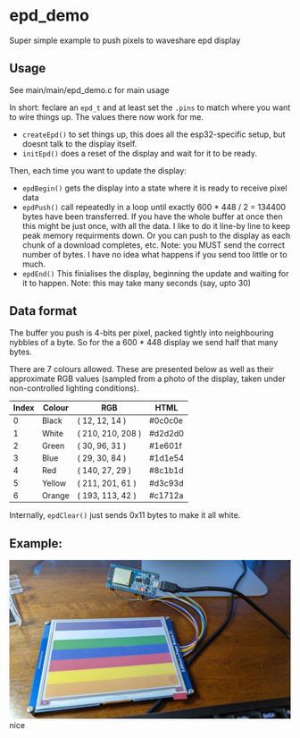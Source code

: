 # epd_demo
Super simple example to push pixels to waveshare epd display

## Usage
See main/main/epd_demo.c for main usage

In short: feclare an `epd_t` and at least set the `.pins` to match where you want to
wire things up. The values there now work for me.


* `createEpd()` to set things up, this does all the esp32-specific setup, but
   doesnt talk to the display itself.
* `initEpd()` does a reset of the display and wait for it to be ready.


Then, each time you want to update the display:

* `epdBegin()` gets the display into a state where it is ready to receive pixel
  data
* `epdPush()` call repeatedly in a loop until exactly 600 * 448 / 2 = 134400
  bytes have been transferred. If you have the whole buffer at once then this
  might be just once, with all the data. I like to do it line-by line to keep
  peak memory requirments down. Or you can push to the display as each chunk of
  a download completes, etc.
  Note: you MUST send the correct number of bytes. I have no idea what happens
  if you send too little or to much.
* `epdEnd()` This finialises the display, beginning the update and waiting for
  it to happen. Note: this may take many seconds (say, upto 30)

## Data format
The buffer you push is 4-bits per pixel, packed tightly into neighbouring
nybbles of a byte. So for the a 600 * 448 display we send half that many bytes.

There are 7 colours allowed. These are presented below as well as their approximate RGB values (sampled from a photo of the display, taken under non-controlled lighting conditions).

| Index | Colour | RGB               | HTML    |
| ----- | -------| ----------------- | ------- |
| 0     | Black  | ( 12, 12, 14 )    | #0c0c0e |
| 1     | White  | ( 210, 210, 208 ) | #d2d2d0 |
| 2     | Green  | ( 30, 96, 31 )    | #1e601f |
| 3     | Blue   | ( 29, 30, 84 )    | #1d1e54 |
| 4     | Red    | ( 140, 27, 29 )   | #8c1b1d |
| 5     | Yellow | ( 211, 201, 61 )  | #d3c93d |
| 6     | Orange | ( 193, 113, 42 )  | #c1712a |

Internally, `epdClear()` just sends 0x11 bytes to make it all white.

## Example:
![epaper.jpg](doc/epaper.jpg)
nice

